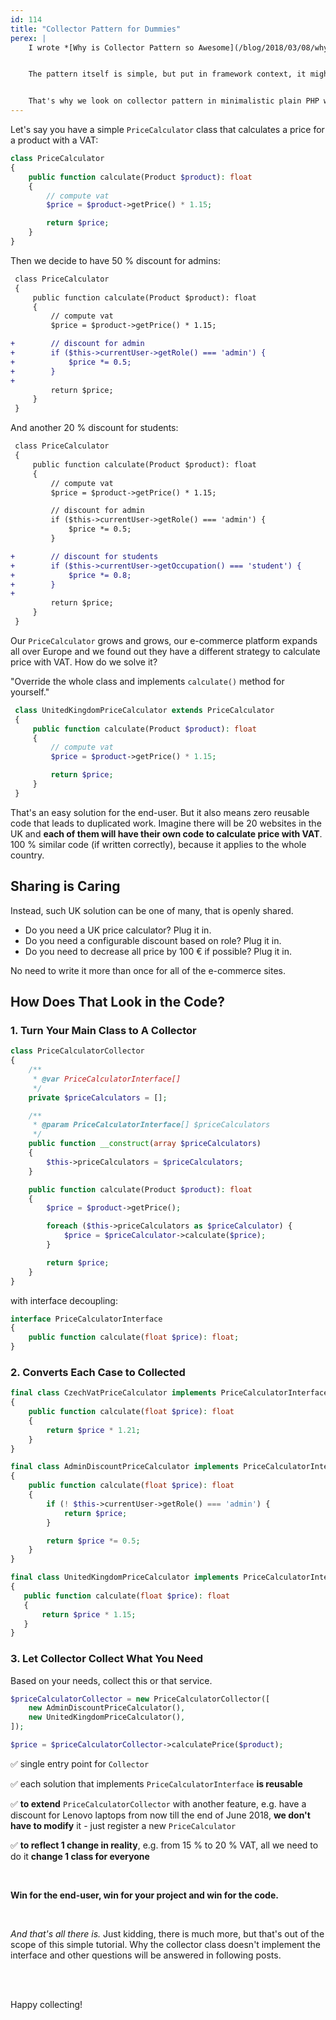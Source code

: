 ```yaml
---
id: 114
title: "Collector Pattern for Dummies"
perex: |
    I wrote *[Why is Collector Pattern so Awesome](/blog/2018/03/08/why-is-collector-pattern-so-awesome/)* a while ago, but I got feeling and feedback that it's way too complicated.


    The pattern itself is simple, but put in framework context, it might be too confusing to understand.


    That's why we look on collector pattern in minimalistic plain PHP way today.
---
```


Let's say you have a simple `PriceCalculator` class that calculates a price for a product with a VAT:

```php
class PriceCalculator
{
    public function calculate(Product $product): float
    {
        // compute vat
        $price = $product->getPrice() * 1.15;

        return $price;
    }
}
```

Then we decide to have 50 % discount for admins:

```diff
 class PriceCalculator
 {
     public function calculate(Product $product): float
     {
         // compute vat
         $price = $product->getPrice() * 1.15;

+        // discount for admin
+        if ($this->currentUser->getRole() === 'admin') {
+            $price *= 0.5;
+        }
+
         return $price;
     }
 }
```

And another 20 % discount for students:

```diff
 class PriceCalculator
 {
     public function calculate(Product $product): float
     {
         // compute vat
         $price = $product->getPrice() * 1.15;

         // discount for admin
         if ($this->currentUser->getRole() === 'admin') {
             $price *= 0.5;
         }

+        // discount for students
+        if ($this->currentUser->getOccupation() === 'student') {
+            $price *= 0.8;
+        }
+
         return $price;
     }
 }
```

Our `PriceCalculator` grows and grows, our e-commerce platform expands all over Europe and we found out they have a different strategy to calculate price with VAT. How do we solve it?

"Override the whole class and implements `calculate()` method for yourself."

```php
 class UnitedKingdomPriceCalculator extends PriceCalculator
 {
     public function calculate(Product $product): float
     {
         // compute vat
         $price = $product->getPrice() * 1.15;

         return $price;
     }
 }
```

That's an easy solution for the end-user. But it also means zero reusable code that leads to duplicated work. Imagine there will be 20 websites in the UK and **each of them will have their own code to calculate price with VAT**. 100 % similar code (if written correctly), because it applies to the whole country.

## Sharing is Caring

Instead, such UK solution can be one of many, that is openly shared.

- Do you need a UK price calculator? Plug it in.
- Do you need a configurable discount based on role? Plug it in.
- Do you need to decrease all price by 100 € if possible? Plug it in.

No need to write it more than once for all of the e-commerce sites.

## How Does That Look in the Code?

### 1. Turn Your Main Class to A Collector

```php
class PriceCalculatorCollector
{
    /**
     * @var PriceCalculatorInterface[]
     */
    private $priceCalculators = [];

    /**
     * @param PriceCalculatorInterface[] $priceCalculators
     */
    public function __construct(array $priceCalculators)
    {
        $this->priceCalculators = $priceCalculators;
    }

    public function calculate(Product $product): float
    {
        $price = $product->getPrice();

        foreach ($this->priceCalculators as $priceCalculator) {
            $price = $priceCalculator->calculate($price);
        }

        return $price;
    }
}
```

with interface decoupling:

```php
interface PriceCalculatorInterface
{
    public function calculate(float $price): float;
}
```

### 2. Converts Each Case to Collected

```php
final class CzechVatPriceCalculator implements PriceCalculatorInterface
{
    public function calculate(float $price): float
    {
        return $price * 1.21;
    }
}
```

```php
final class AdminDiscountPriceCalculator implements PriceCalculatorInterface
{
    public function calculate(float $price): float
    {
        if (! $this->currentUser->getRole() === 'admin') {
            return $price;
        }

        return $price *= 0.5;
    }
}
```

```php
final class UnitedKingdomPriceCalculator implements PriceCalculatorInterface
{
   public function calculate(float $price): float
   {
       return $price * 1.15;
   }
}
```

### 3. Let Collector Collect What You Need

Based on your needs, collect this or that service.

```php
$priceCalculatorCollector = new PriceCalculatorCollector([
    new AdminDiscountPriceCalculator(),
    new UnitedKingdomPriceCalculator(),
]);

$price = $priceCalculatorCollector->calculatePrice($product);
```

✅ single entry point for `Collector`

✅ each solution that implements `PriceCalculatorInterface` **is reusable**

✅ **to extend** `PriceCalculatorCollector` with another feature, e.g. have a discount for Lenovo laptops from now till the end of June 2018, **we don't have to modify** it - just register a new `PriceCalculator`

✅ **to reflect 1 change in reality**, e.g. from 15 % to 20 % VAT, all we need to do it **change 1 class for everyone**

<br>

**Win for the end-user, win for your project and win for the code.**

<br>

*And that's all there is.* Just kidding, there is much more, but that's out of the scope of this simple tutorial.
Why the collector class doesn't implement the interface and other questions will be answered in following posts.

<br><br>

Happy collecting!
